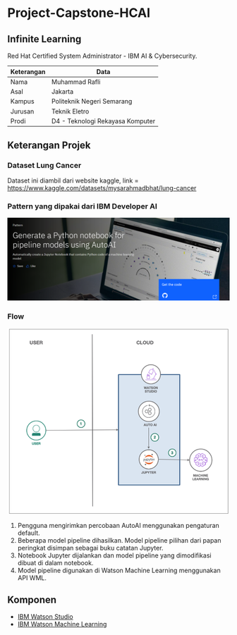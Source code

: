 # Project-Capstone-HCAI

## Infinite Learning ##

Red Hat Certified System Administrator - IBM AI &amp; Cybersecurity. 

| Keterangan| Data                             |
| --------- | ----                             |
| Nama      | Muhammad Rafli                   |
| Asal      | Jakarta                          |
| Kampus    | Politeknik Negeri Semarang       |
| Jurusan   | Teknik Eletro                    |
| Prodi     | D4 - Teknologi Rekayasa Komputer |


## Keterangan Projek ##

### Dataset Lung Cancer
Dataset ini diambil dari website kaggle, link = https://www.kaggle.com/datasets/mysarahmadbhat/lung-cancer

### Pattern yang dipakai dari IBM Developer AI
   
![architecture](Gambar/Pattern-dipakai.png)

### Flow

![architecture](Gambar/Flow.png)

1. Pengguna mengirimkan percobaan AutoAI menggunakan pengaturan default.
2. Beberapa model pipeline dihasilkan. Model pipeline pilihan dari papan peringkat disimpan sebagai buku catatan Jupyter.
3. Notebook Jupyter dijalankan dan model pipeline yang dimodifikasi dibuat di dalam notebook.
4. Model pipeline digunakan di Watson Machine Learning menggunakan API WML.

## Komponen

* [IBM Watson Studio](https://cloud.ibm.com/catalog/services/watson-studio) 
* [IBM Watson Machine Learning](https://cloud.ibm.com/catalog/services/machine-learning) 
